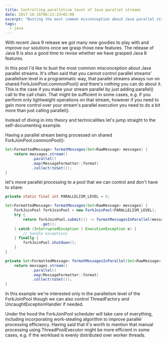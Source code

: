 ```yaml
---
title: Controlling parallelism level of Java parallel streams
date: 2017-10-16T08:21:23+02:00
excerpt: "Busting the most common misconception about Java parallel streams"
tags:
  - java
---
```


With recent Java 9 release we got many new goodies to play with and improve our solutions once we grasp those new features.
The release of Java 9 is also a good time to revise whether we have grasped Java 8 features.

In this post I'd like to bust the most common misconception about Java parallel streams.
It's often said that you cannot control parallel streams' parallelism level in a programmatic way, that parallel streams always run on shared ForkJoinPool.commonPool() and there's nothing you can do about it.
This is the case if you make your stream parallel by just adding parallel() call to the call chain.
That might be sufficient in some cases, e.g. if you perform only lightweight operations on that stream, however if you need to gain more control over your stream's parallel execution you need to do a bit more than just calling parallel().

Instead of diving in into theory and technicalities let's jump straight to the self-documenting example.

Having a parallel stream being processed on shared ForkJoinPool.commonPool():

```java
Set<FormattedMessage> formatMessages(Set<RawMessage> messages) {
    return messages.stream()
            .parallel()
            .map(MessageFormatter::format)
            .collect(toSet());
}
```

let's move parallel processing to a pool that we can control and don't have to share:

```java
private static final int PARALLELISM_LEVEL = 8;

Set<FormattedMessage> formatMessages(Set<RawMessage> messages) {
    ForkJoinPool forkJoinPool = new ForkJoinPool(PARALLELISM_LEVEL);
    try {
        return forkJoinPool.submit(() -> formatMessagesInParallel(messages))
                .get();
    } catch (InterruptedException | ExecutionException e) {
        // handle exceptions
    } finally {
        forkJoinPool.shutdown();
    }
}

private Set<FormattedMessage> formatMessagesInParallel(Set<RawMessage> messages) {
    return messages.stream()
            .parallel()
            .map(MessageFormatter::format)
            .collect(toSet());
}
```

In this example we're interested only in the parallelism level of the ForkJoinPool though we can also control ThreadFactory and UncaughtExceptionHandler if needed.

Under the hood the ForkJoinPool scheduler will take care of everything, including incorporating work-stealing algorithm to improve parallel processing efficiency.
Having said that it's worth to mention that manual processing using ThreadPoolExecutor might be more efficient in some cases, e.g. if the workload is evenly distributed over worker threads.
